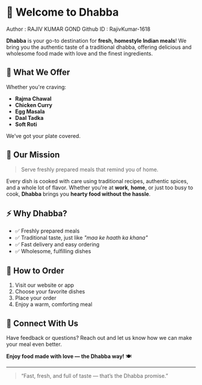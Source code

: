 # 🍛 Welcome to Dhabba
Author : RAJIV KUMAR GOND
Github ID : RajivKumar-1618

**Dhabba** is your go-to destination for **fresh, homestyle Indian meals**! We bring you the authentic taste of a traditional dhabba, offering delicious and wholesome food made with love and the finest ingredients.

## 🌟 What We Offer

Whether you're craving:
- **Rajma Chawal**
- **Chicken Curry**
- **Egg Masala**
- **Daal Tadka**
- **Soft Roti**

We’ve got your plate covered.

## 🎯 Our Mission

> Serve freshly prepared meals that remind you of home.

Every dish is cooked with care using traditional recipes, authentic spices, and a whole lot of flavor. Whether you're at **work**, **home**, or just too busy to cook, **Dhabba** brings you **hearty food without the hassle**.

## ⚡ Why Dhabba?

- ✅ Freshly prepared meals
- ✅ Traditional taste, just like *"maa ke haath ka khana"*
- ✅ Fast delivery and easy ordering
- ✅ Wholesome, fulfilling dishes

## 🚀 How to Order

1. Visit our website or app
2. Choose your favorite dishes
3. Place your order
4. Enjoy a warm, comforting meal

## 🤝 Connect With Us

Have feedback or questions? Reach out and let us know how we can make your meal even better.

**Enjoy food made with love — the Dhabba way!** 🍽️

---

> “Fast, fresh, and full of taste — that’s the Dhabba promise.”
